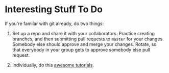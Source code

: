 # Interesting Stuff To Do

If you're familar with git already, do two things:

1. Set up a repo and share it with your collaborators. Practice creating branches, and then submitting pull requests to `master` for your changes. Somebody else should approve and merge your changes. Rotate, so that everybody in your group gets to approve somebody else pull request.

2. Individually, do this [awesome tutorials](http://learngitbranching.js.org/).